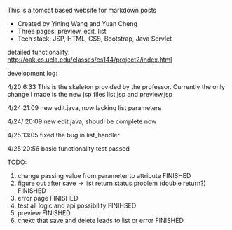 
This is a tomcat based website for markdown posts

- Created by Yining Wang and Yuan Cheng
- Three pages: preview, edit, list
- Tech stack: JSP, HTML, CSS, Bootstrap, Java Servlet

detailed functionality:
http://oak.cs.ucla.edu/classes/cs144/project2/index.html



development log:

4/20 6:33
This is the skeleton provided by the professor. Currently the only change I made is the new jsp files list.jsp and preview.jsp

4/24 21:09
new edit.java, now lacking list parameters

4/24/ 20:09 
new edit.java, shoudl be complete now

4/25 13:05
fixed the bug in list_handler

4/25 20:56
basic functionality test passed

TODO: 
1. change passing value from parameter to attribute FINISHED
2. figure out after save -> list return status problem (double return?) FINISHED
3. error page FINISHED
4. test all logic and api possibility FINIHSED
5. preview FINISHED
6. chekc that save and delete leads to list or error FINISHED
